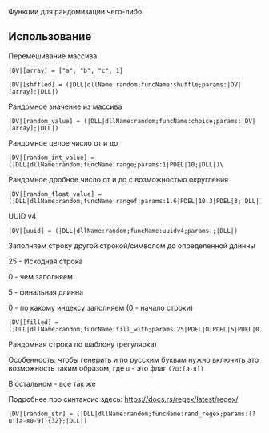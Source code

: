 Функции для рандомизации чего-либо

## Использование

Перемешивание массива

```
|DV|[array] = ["a", "b", "c", 1]

|DV|[shffled] = (|DLL|dllName:random;funcName:shuffle;params:|DV|[array];|DLL|)
```
Рандомное значение из массива

```
|DV|[random_value] = (|DLL|dllName:random;funcName:choice;params:|DV|[array];|DLL|)
```
Рандомное целое число от и до

```
|DV|[random_int_value] = (|DLL|dllName:random;funcName:range;params:1|PDEL|10;|DLL|)\
```
Рандомное дробное число от и до с возможностью округления

```
|DV|[random_float_value] = (|DLL|dllName:random;funcName:rangef;params:1.6|PDEL|10.3|PDEL|3;|DLL|)
```
UUID v4

```
|DV|[uuid] = (|DLL|dllName:random;funcName:uuidv4;params:;|DLL|)
```
Заполняем строку другой строкой/символом до определенной длинны

25 - Исходная строка

0 - чем заполняем

5 - финальная длинна

0 - по какому индексу заполняем (0 - начало строки)


```
|DV|[filled] = (|DLL|dllName:random;funcName:fill_with;params:25|PDEL|0|PDEL|5|PDEL|0;|DLL|)
```

Рандомная строка по шаблону (регулярка)

Особенность: чтобы генерить и по русским буквам нужно включить это возможность таким  образом, где `u` - это флаг `(?u:[а-я])`

В остальном - все так же

Подробнее про синтаксис здесь: https://docs.rs/regex/latest/regex/

```
|DV|[random_str] = (|DLL|dllName:random;funcName:rand_regex;params:(?u:[а-я0-9]){32};|DLL|)
```